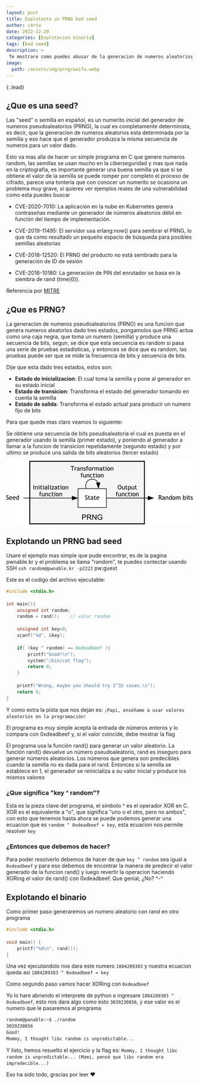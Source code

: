 ```yaml
---
layout: post
title: Explotanto un PRNG bad seed
author: c4rta
date: 2022-12-20
categories: [Explotacion binaria]
tags: [bad seed]
description: >
 Te mostrare como puedes abusar de la generacion de numeros aleatorios generados por la funcion rand()
image: 
  path: /assets/img/prng/waifu.webp
---
```

{:.lead}

## ¿Que es una seed?

Las "seed" o semilla en español, es un numerito inicial del generador de numeros pseudoaleatorios (PRNG), la cual es completamente determinista, es decir, que la generacion de numeros aleatorios esta determinada por la semilla y eso hace que el generador produzca la misma secuencia de numeros para un valor dado.

Esto va mas alla de hacer un simple programa en C que genere numeros random, las semillas se usan mucho en la ciberseguridad y mas que nada en la criptografia, es importante generar una buena semilla ya que si se obtiene el valor de la semilla se puede romper por completo el proceso de cifrado, parece una tonteria que con conocer un numerito se ocasiona un problema muy grave, si quieres ver ejemplos reales de una vulnerabilidad como esta puedes buscar

- CVE-2020-7010:
	La aplicación en la nube en Kubernetes genera contraseñas mediante un generador de números aleatorios débil en función del tiempo de implementación. 

- CVE-2019-11495:
	El servidor usa erlang:now() para sembrar el PRNG, lo que da como resultado un pequeño espacio de búsqueda para posibles semillas aleatorias

- CVE-2018-12520:
	El PRNG del producto no está sembrado para la generación de ID de sesión

- CVE-2016-10180:
	La generación de PIN del enrutador se basa en la siembra de rand (time(0)). 

Referencia por [MITRE](https://cwe.mitre.org/data/definitions/335.html)

## ¿Que es PRNG?

La generacion de numeros pseudoaleatorios (PRNG) es una funcion que genera numeros aleatorios dado tres estados, pongamolos que PRNG actua como una caja negra, que toma un numero (semilla) y produce una secuencia de bits, segun, se dice que esta secuencia es random si pasa una serie de pruebas estadisticas, y entonces se dice que es random, las pruebas puede ser que se mide la frecuencia de bits y secuencia de bits.

Dije que esta dado tres estados, estos son:

- **Estado de inicializacion**: El cual toma la semilla y pone al generador en su estado inicial
- **Estado de transicion**: Transforma el estado del generador tomando en cuenta la semilla
- **Estado de salida**: Transforma el estado actual para producir un numero fijo de bits

Para que quede mas claro veamos lo siguiente:

Se obtiene una secuencia de bits pseudoaleatoria el cual es puesta en el generador usando la semilla (primer estado), y poniendo al generador a llamar a la funcion de transicion repetidamente (segundo estado) y por ultimo se produce una salida de bits aleatorios (tercer estado)

![](/assets/img/prng/prng.png)

## Explotando un PRNG bad seed

Usare el ejemplo mas simple que pude encontrar, es de la pagina pwnable.kr y el problema se llama "random", te puedes contectar usando SSH ```ssh random@pwnable.kr -p2222``` pw:guest

Este es el codigo del archivo ejecutable:
```c
#include <stdio.h>

int main(){
	unsigned int random;
	random = rand();	// valor random

	unsigned int key=0;
	scanf("%d", &key);

	if( (key ^ random) == 0xdeadbeef ){
		printf("Good!\n");
		system("/bin/cat flag");
		return 0;
	}

	printf("Wrong, maybe you should try 2^32 cases.\n");
	return 0;
}
```
Y como extra la pista que nos dejan es: ```¡Papi, enséñame a usar valores aleatorios en la programación!```

El programa es muy simple acepta la entrada de números enteros y lo compara con 0xdeadbeef y, si el valor coincide, debe mostrar la flag

El programa usa la función rand() para generar un valor aleatorio. La función rand() devuelve un número pseudoaleatorio, rand es inseguro para generar números aleatorios. Los números que genera son predecibles cuando la semilla no es dada para el rand. Entonces  si la semilla se establece en 1, el generador se reinicializa a su valor inicial y produce los mismos valores

### ¿Que significa "key ^ random"?

Esta es la pieza clave del programa, el símbolo ^ es el operador XOR en C. XOR es el equivalente a "o", que significa "uno o el otro, pero no ambos", con esto que tenemos hasta ahora se puede podemos generar una ecuacion que es ```random ^ 0xdeadbeef = key```, esta ecuacion nos permite resolver ```key```

### ¿Entonces que debemos de hacer?

Para poder resolverlo debemos de hacer de que ```key ^ random``` sea igual a ```0xdeadbeef``` y para eso debemos de encontrar la manera de predecir el valor generado de la funcion rand() y luego revertir la operacion haciendo XORing el valor de rand() con 0xdeadbeef. Que genial, ¿No? ^-^ 

## Explotando el binario

Como primer paso generaremos un numero aleatorio con rand en otro programa

```c
#include <stdio.h>

void main() {
    printf("%d\n", rand());
}
```
Una vez ejecutandolo nos dara este numero ```1804289383``` y nuestra ecuacion queda asi ```1804289383 ^ 0xdeadbeef = key```

Como segundo paso vamos hacer XORing con ```0xdeadbeef```

Yo lo hare abriendo el interprete de python e ingresare ```1804289383 ^ 0xdeadbeef```, esto nos dara algo como esto ```3039230856```, y ese valor es el numero que le pasaremos al programa

```bash
random@pwnable:~$ ./random 
3039230856
Good!
Mommy, I thought libc random is unpredictable...
```
Y listo, hemos resuelto el ejercicio y la flag es: ```Mommy, I thought libc random is unpredictable... (Mami, pensé que libc random era impredecible...)``` 

Eso ha sido todo, gracias por leer ❤

